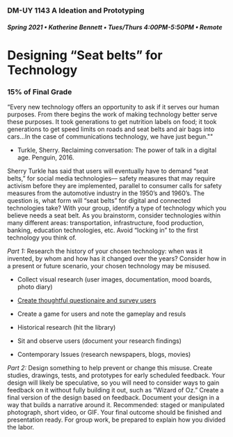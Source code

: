 ### DM-UY 1143 A Ideation and Prototyping
##### Spring 2021 • Katherine Bennett • Tues/Thurs 4:00PM-5:50PM • Remote

# Designing “Seat belts” for Technology 

### 15% of Final Grade

“Every new technology offers an opportunity to ask if it serves our human purposes. From there begins the work of making technology better serve these purposes. It took generations to get nutrition labels on food; it took generations to get speed limits on roads and seat belts and air bags into cars…In the case of communications technology, we have just begun.""

- Turkle, Sherry. Reclaiming conversation: The power of talk in a digital age. Penguin, 2016.

Sherry Turkle has said that users will eventually have to demand “seat belts,” for social media technologies–– safety measures that may require activism before they are implemented, parallel to consumer calls for safety measures from the automotive industry in the 1950’s and 1960’s. The question is, what form will “seat belts” for digital and connected technologies take? With your group, identify a type of technology which you believe needs a seat belt. As you brainstorm, consider technologies within many different areas: transportation, infrastructure, food production, banking, education technologies, etc. Avoid “locking in” to the first technology you think of. 

*Part 1:* Research the history of your chosen technology: when was it invented, by whom and how has it changed over the years? Consider how in a present or future scenario, your chosen technology may be misused.

* Collect visual research (user images, documentation, mood boards, photo diary)

* [Create thoughtful questionaire and survey users](https://www.nytimes.com/2018/11/17/style/self-care/terry-gross-conversation-advice.html)

* Create a game for users and note the gameplay and resuls

* Historical research (hit the library)

* Sit and observe users (document your research findings)

* Contemporary Issues (research newspapers, blogs, movies)

*Part 2:* Design something to help prevent or change this misuse. Create studies, drawings, tests, and prototypes for early scheduled feedback. Your design will likely be speculative, so you will need to consider ways to gain feedback on it without fully building it out, such as “Wizard of Oz.” Create a final version of the design based on feedback. Document your design in a way that builds a narrative around it. Recommended: staged or manipulated photograph, short video, or GIF. Your final outcome should be finished and presentation ready. For group work, be prepared to explain how you divided the labor. 